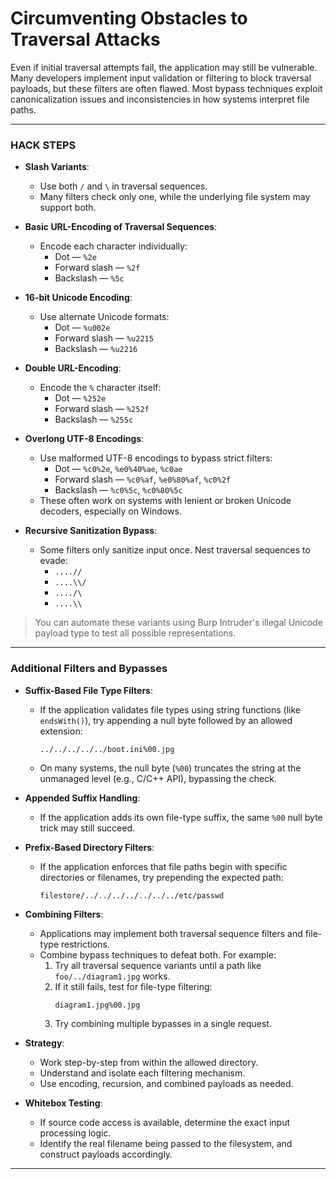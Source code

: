 # Circumventing Obstacles to Traversal Attacks

Even if initial traversal attempts fail, the application may still be vulnerable. Many developers implement input validation or filtering to block traversal payloads, but these filters are often flawed. Most bypass techniques exploit canonicalization issues and inconsistencies in how systems interpret file paths.

---

### HACK STEPS

* **Slash Variants**:
  * Use both `/` and `\` in traversal sequences.
  * Many filters check only one, while the underlying file system may support both.

* **Basic URL-Encoding of Traversal Sequences**:
  * Encode each character individually:
    * Dot — `%2e`
    * Forward slash — `%2f`
    * Backslash — `%5c`

* **16-bit Unicode Encoding**:
  * Use alternate Unicode formats:
    * Dot — `%u002e`
    * Forward slash — `%u2215`
    * Backslash — `%u2216`

* **Double URL-Encoding**:
  * Encode the `%` character itself:
    * Dot — `%252e`
    * Forward slash — `%252f`
    * Backslash — `%255c`

* **Overlong UTF-8 Encodings**:
  * Use malformed UTF-8 encodings to bypass strict filters:
    * Dot — `%c0%2e`, `%e0%40%ae`, `%c0ae`
    * Forward slash — `%c0%af`, `%e0%80%af`, `%c0%2f`
    * Backslash — `%c0%5c`, `%c0%80%5c`
  * These often work on systems with lenient or broken Unicode decoders, especially on Windows.

* **Recursive Sanitization Bypass**:
  * Some filters only sanitize input once. Nest traversal sequences to evade:
    * `....//`
    * `....\\/`
    * `..../\`
    * `....\\`

> You can automate these variants using Burp Intruder's illegal Unicode payload type to test all possible representations.

---

### Additional Filters and Bypasses

* **Suffix-Based File Type Filters**:
  * If the application validates file types using string functions (like `endsWith()`), try appending a null byte followed by an allowed extension:
    ```
    ../../../../../boot.ini%00.jpg
    ```
  * On many systems, the null byte (`%00`) truncates the string at the unmanaged level (e.g., C/C++ API), bypassing the check.

* **Appended Suffix Handling**:
  * If the application adds its own file-type suffix, the same `%00` null byte trick may still succeed.

* **Prefix-Based Directory Filters**:
  * If the application enforces that file paths begin with specific directories or filenames, try prepending the expected path:
    ```
    filestore/../../../../../../../etc/passwd
    ```

* **Combining Filters**:
  * Applications may implement both traversal sequence filters and file-type restrictions.
  * Combine bypass techniques to defeat both. For example:
    1. Try all traversal sequence variants until a path like `foo/../diagram1.jpg` works.
    2. If it still fails, test for file-type filtering:
       ```
       diagram1.jpg%00.jpg
       ```
    3. Try combining multiple bypasses in a single request.

* **Strategy**:
  * Work step-by-step from within the allowed directory.
  * Understand and isolate each filtering mechanism.
  * Use encoding, recursion, and combined payloads as needed.

* **Whitebox Testing**:
  * If source code access is available, determine the exact input processing logic.
  * Identify the real filename being passed to the filesystem, and construct payloads accordingly.

---